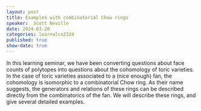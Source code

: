 ```yaml
---
layout: post
title: Examples with combinatorial Chow rings
speaker:  Scott Neville
date: 2024-03-20
categories: learnalco2324
published: true
show-date: true
---
```

In this learning seminar, we have been converting questions about face counts of polytopes into questions about the cohomology of toric varieties. In the case of toric varieties associated to a (nice enough) fan, the cohomology is isomorphic to a combinatorial Chow ring. As their name suggests, the generators and relations of these rings can be described directly from the combinatorics of the fan. We will describe these rings, and give several detailed examples.
